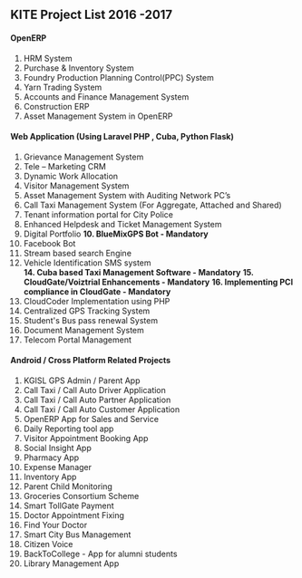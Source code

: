 ## KITE Project List 2016 -2017 #

#### OpenERP ##
	
1. HRM System 
2. Purchase & Inventory System 
3. Foundry Production Planning Control(PPC) System
4. Yarn Trading System 
5. Accounts and Finance Management System 
6. Construction ERP
7. Asset Management System in OpenERP


#### Web Application (Using Laravel PHP , Cuba, Python Flask) ##
1. Grievance Management System
2. Tele – Marketing CRM
3. Dynamic Work Allocation
4. Visitor Management System
5. Asset Management System with Auditing Network PC’s
6. Call Taxi Management System (For Aggregate, Attached and Shared)
7. Tenant information portal for City Police
8. Enhanced Helpdesk and Ticket Management System
9. Digital Portfolio
**10. BlueMixGPS Bot - Mandatory**
11. Facebook Bot
12. Stream based search Engine
13. Vehicle Identification SMS system  
**14. Cuba based Taxi Management Software - Mandatory**
**15. CloudGate/Voiztrial Enhancements - Mandatory**
**16. Implementing PCI compliance in CloudGate - Mandatory**  
17. CloudCoder Implementation using PHP
18. Centralized GPS Tracking System
19. Student's Bus pass renewal System
20. Document Management System
21. Telecom Portal Management

#### Android / Cross Platform Related Projects ##

1. KGISL GPS Admin / Parent App
2. Call Taxi / Call Auto Driver Application
3. Call Taxi / Call Auto Partner Application
4. Call Taxi / Call Auto Customer Application
5. OpenERP App for Sales and Service
6. Daily Reporting tool app
7. Visitor Appointment Booking App
8. Social Insight App
9. Pharmacy App 
10. Expense Manager 
11. Inventory App 
12. Parent Child Monitoring 
13. Groceries Consortium Scheme 
14. Smart TollGate Payment 
15. Doctor Appointment Fixing 
16. Find Your Doctor
17. Smart City Bus Management
18. Citizen Voice
19. BackToCollege - App for alumni students
20. Library Management App

